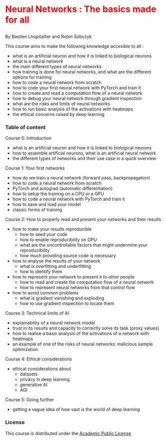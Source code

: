 # <p style="color:red">Neural Networks : The basics made for all</p>
By Bastien Lhopitallier and Robin Sobczyk

This course aims to make the following knowledge accesible to all :
- what is an artificial neuron and how it is linked to biological neurons
- what is a neural network
- the main different types of neural networks
- how training is done for neural networks, and what are the different options for training
- how to code a neural network from scratch
- how to code your first neural network with PyTorch and train it
- how to create and read a computation flow of a neural network
- how to debug your neural network through gradient inspection
- what are the risks and limits of neural networks
- how to run basic analysis of the activations with heatmaps
- the ethical concerns raised by deep learning

### Table of content  
Course 0: Introduction
- what is an artificial neuron and how it is linked to biological neurons
- how to assemble artificial neurons, what is an artificial neural network
- the different types of networks and their use case in a quick overview

Course 1: Your first networks
- how do we train a neural network (forward pass, backpropagation)
- how to code a neural network from scratch
- PyTorch and autograd (automatic differentiation)
- how to setup the training on a CPU or a GPU
- how to code a neural network with PyTorch and train it
- how to save and load your model
- classic forms of training

Course 2: How to properly read and present your networks and their results
- how to make your results reproducible
  - how to seed your code
  - how to enable reproducibility on GPU
  - what are the uncontrollable factors that might undermine your reproducibility
  - how much providing source code is necessary
- how to analyse the results of your network
  - what is overfitting and underfitting
  - how to identify them
- how to represent your network to present it to other people
  - how to read and create the computation flow of a neural network
  - how to represent neural networks from that control flow
- how to avoid common problems
  - what is gradient vanishing and exploding
  - how to use gradient inspection to locate them

Course 3: Technical limits of AI
- explainability of a neural network model
- trust in its results and capacity to correctly solve its task (proxy values)
- how to realise a basic analysis of the activations of a network with heatmaps
- an example of one of the risks of neural networks: malicious sample optimization

Course 4: Ethical considerations
- ethical considerations about
  - datasets
  - privacy in deep learning
  - generative AI
  - AGI

Course 5: Going further
- getting a vague idea of how vast is the world of deep learning

### License

This course is distributed under the [Academic Public License](LICENSE.txt)